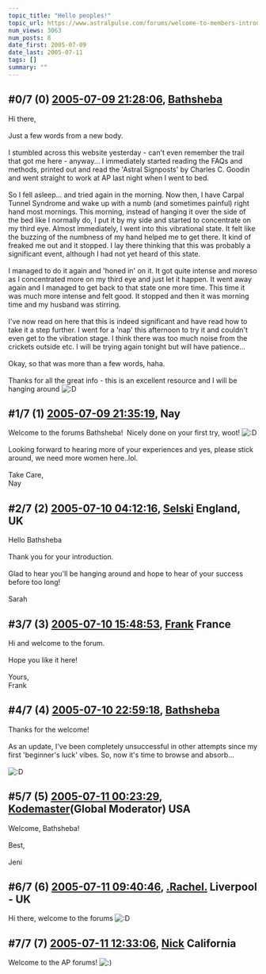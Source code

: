 ```yaml
---
topic_title: "Hello peoples!"
topic_url: https://www.astralpulse.com/forums/welcome-to-members-introductions!/hello-peoples%21
num_views: 3063
num_posts: 8
date_first: 2005-07-09
date_last: 2005-07-11
tags: []
summary: ""
---
```


## \#0/7 (0) [2005-07-09 21:28:06](https://www.astralpulse.com/forums/index.php?msg=169630), [Bathsheba](https://www.astralpulse.com/forums/profile/?u=9394)  ##
<section>
Hi there,
<br>
<br>
Just a few words from a new body.
<br>
<br>
I stumbled across this website yesterday - can't even remember the trail that got me here - anyway... I immediately started reading the FAQs and methods, printed out and read the 'Astral Signposts' by Charles C. Goodin and went straight to work at AP last night when I went to bed.
<br>
<br>
So I fell asleep... and tried again in the morning. Now then, I have Carpal Tunnel Syndrome and wake up with a numb (and sometimes painful) right hand most mornings. This morning, instead of hanging it over the side of the bed like I normally do, I put it by my side and started to concentrate on my third eye. Almost immediately, I went into this vibrational state. It felt like the buzzing of the numbness of my hand helped me to get there. It kind of freaked me out and it stopped. I lay there thinking that this was probably a significant event, although I had not yet heard of this state.
<br>
<br>
I managed to do it again and 'honed in' on it. It got quite intense and moreso as I concentrated more on my third eye and just let it happen. It went away again and I managed to get back to that state one more time. This time it was much more intense and felt good. It stopped and then it was morning time and my husband was stirring.
<br>
<br>
I've now read on here that this is indeed significant and have read how to take it a step further. I went for a 'nap' this afternoon to try it and couldn't even get to the vibration stage. I think there was too much noise from the crickets outside etc. I will be trying again tonight but will have patience...
<br>
<br>
Okay, so that was more than a few words, haha.
<br>
<br>
Thanks for all the great info - this is an excellent resource and I will be hanging around
<img alt=":D" class="smiley" src="https://www.astralpulse.com/forums/Smileys/fugue/cheesy.png" title="Cheesy"/>
</section>

## \#1/7 (1) [2005-07-09 21:35:19](https://www.astralpulse.com/forums/index.php?msg=169631), Nay  ##
<section>
Welcome to the forums Bathsheba!  Nicely done on your first try, woot!
<img alt=":D" class="smiley" src="https://www.astralpulse.com/forums/Smileys/fugue/cheesy.png" title="Cheesy"/>
<br>
<br>
Looking forward to hearing more of your experiences and yes, please stick around, we need more women here..lol.
<br>
<br>
Take Care,
<br>
Nay
</section>

## \#2/7 (2) [2005-07-10 04:12:16](https://www.astralpulse.com/forums/index.php?msg=169657), [Selski](https://www.astralpulse.com/forums/profile/?u=6012) England, UK ##
<section>
Hello Bathsheba
<br>
<br>
Thank you for your introduction.
<br>
<br>
Glad to hear you'll be hanging around and hope to hear of your success before too long!
<br>
<br>
Sarah
</section>

## \#3/7 (3) [2005-07-10 15:48:53](https://www.astralpulse.com/forums/index.php?msg=169705), [Frank](https://www.astralpulse.com/forums/profile/?u=359) France ##
<section>
Hi and welcome to the forum.
<br>
<br>
Hope you like it here!
<br>
<br>
Yours,
<br>
Frank
</section>

## \#4/7 (4) [2005-07-10 22:59:18](https://www.astralpulse.com/forums/index.php?msg=169734), [Bathsheba](https://www.astralpulse.com/forums/profile/?u=9394)  ##
<section>
Thanks for the welcome!
<br>
<br>
As an update, I've been completely unsuccessful in other attempts since my first 'beginner's luck' vibes. So, now it's time to browse and absorb...
<br>
<br>
<img alt=":D" class="smiley" src="https://www.astralpulse.com/forums/Smileys/fugue/cheesy.png" title="Cheesy"/>
</section>

## \#5/7 (5) [2005-07-11 00:23:29](https://www.astralpulse.com/forums/index.php?msg=169738), [Kodemaster](https://www.astralpulse.com/forums/profile/?u=426)(Global Moderator) USA ##
<section>
Welcome, Bathsheba!
<br>
<br>
Best,
<br>
<br>
Jeni
</section>

## \#6/7 (6) [2005-07-11 09:40:46](https://www.astralpulse.com/forums/index.php?msg=169776), [.Rachel.](https://www.astralpulse.com/forums/profile/?u=8982) Liverpool - UK ##
<section>
Hi there, welcome to the forums
<img alt=":D" class="smiley" src="https://www.astralpulse.com/forums/Smileys/fugue/cheesy.png" title="Cheesy"/>
</section>

## \#7/7 (7) [2005-07-11 12:33:06](https://www.astralpulse.com/forums/index.php?msg=169795), [Nick](https://www.astralpulse.com/forums/profile/?u=2080) California ##
<section>
Welcome to the AP forums!
<img alt=":)" class="smiley" src="https://www.astralpulse.com/forums/Smileys/fugue/smiley.png" title="Smiley"/>
</section>